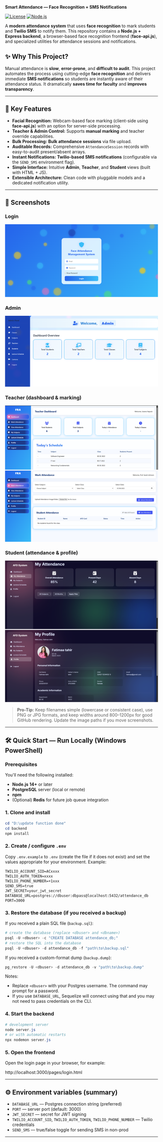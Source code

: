  **Smart Attendance — Face Recognition + SMS Notifications**

[![License](https://img.shields.io/badge/license-MIT-blue.svg)](#)
[![Node.js](https://img.shields.io/badge/node-%3E%3D14-brightgreen.svg)](#)

A **modern attendance system** that uses **face recognition** to mark students and **Twilio SMS** to notify them. This repository contains a **Node.js + Express backend**, a browser-based face recognition frontend (**face-api.js**), and specialized utilities for attendance sessions and notifications.

## ✨ Why This Project?

Manual attendance is **slow**, **error-prone**, and **difficult to audit**. This project automates the process using cutting-edge **face recognition** and delivers immediate **SMS notifications** so students are instantly aware of their attendance status. It dramatically **saves time for faculty** and **improves transparency**.

---

## 🌟 Key Features

* **Facial Recognition:** Webcam-based face marking (client-side using **face-api.js**) with an option for server-side processing.
* **Teacher & Admin Control:** Supports **manual marking** and teacher override capabilities.
* **Bulk Processing:** **Bulk attendance sessions** via file upload.
* **Auditable Records:** Comprehensive `AttendanceSession` records with easy-to-audit present/absent arrays.
* **Instant Notifications:** **Twilio-based SMS notifications** (configurable via the `SEND_SMS` environment flag).
* **Simple Interface:** Intuitive **Admin**, **Teacher**, and **Student** views (built with HTML + JS).
* **Extensible Architecture:** Clean code with pluggable models and a dedicated notification utility.

---

## 📸 Screenshots

### Login
![Login](screenshots/Login.png)

### Admin
![Admin dashboard](screenshots/Admin-Dashboard.png)

### Teacher (dashboard & marking)
![Teacher dashboard](screenshots/Teacher-Dashboard.png)
![Teacher mark attendance](screenshots/Teacher-MarkAttendace.png)

### Student (attendance & profile)
![Student attendance](screenshots/Student-Attendance.png)
![Student profile](screenshots/Student-Profile.png)

> **Pro-Tip:** Keep filenames simple (lowercase or consistent case), use PNG or JPG formats, and keep widths around 800–1200px for good GitHub rendering. Update the image paths if you move screenshots.

---

## 🛠️ Quick Start — Run Locally (Windows PowerShell)

### Prerequisites

You'll need the following installed:

* **Node.js** **14+** or later
* **PostgreSQL** server (local or remote)
* **npm**
* (Optional) **Redis** for future job queue integration

### 1. Clone and install

```powershell
cd "D:\update function done"
cd backend
npm install
```

### 2. Create / configure `.env`

Copy `.env.example` to `.env` (create the file if it does not exist) and set the values appropriate for your environment. Example:

```text
TWILIO_ACCOUNT_SID=ACxxxx
TWILIO_AUTH_TOKEN=xxxx
TWILIO_PHONE_NUMBER=+1xxx
SEND_SMS=true
JWT_SECRET=your_jwt_secret
DATABASE_URL=postgres://dbuser:dbpass@localhost:5432/attendance_db
PORT=3000
```

### 3. Restore the database (if you received a backup)

If you received a plain SQL file (`backup.sql`):

```powershell
# create the database (replace <dbuser> and <dbname>)
psql -U <dbuser> -c "CREATE DATABASE attendance_db;"
# restore the SQL into the database
psql -U <dbuser> -d attendance_db -f "path\to\backup.sql"
```

If you received a custom-format dump (`backup.dump`):

```powershell
pg_restore -U <dbuser> -d attendance_db -v "path\to\backup.dump"
```

Notes:
- Replace `<dbuser>` with your Postgres username. The command may prompt for a password.
- If you use `DATABASE_URL`, Sequelize will connect using that and you may not need to pass credentials on the CLI.

### 4. Start the backend

```powershell
# development server
node server.js
# or with automatic restarts
npx nodemon server.js
```

### 5. Open the frontend

Open the login page in your browser, for example:

http://localhost:3000/pages/login.html

---

## ⚙️ Environment variables (summary)

- `DATABASE_URL` — Postgres connection string (preferred)
- `PORT` — server port (default: 3000)
- `JWT_SECRET` — secret for JWT signing
- `TWILIO_ACCOUNT_SID`, `TWILIO_AUTH_TOKEN`, `TWILIO_PHONE_NUMBER` — Twilio credentials
- `SEND_SMS` — true/false toggle for sending SMS in non-prod

---
